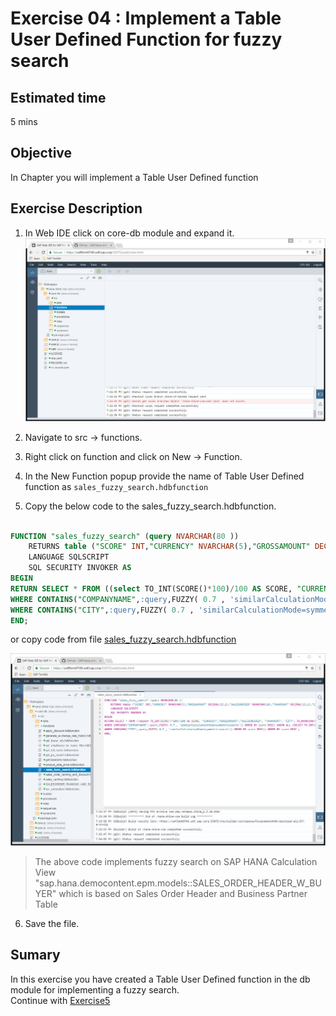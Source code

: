 Exercise 04 : Implement a Table User Defined Function for fuzzy search
===============
## Estimated time

5 mins

## Objective
In Chapter you will implement a Table User Defined function

## Exercise Description
1. In Web IDE click on core-db module and expand it.  
![Alt text](./images/core-db.jpg "core-db")

2. Navigate to src -> functions.
3. Right click on function and click on New -> Function.
4. In the New Function popup provide the name of Table User Defined function as `sales_fuzzy_search.hdbfunction`
5. Copy the below code to the sales_fuzzy_search.hdbfunction.

```sql

FUNCTION "sales_fuzzy_search" (query NVARCHAR(80 ))
	RETURNS table ("SCORE" INT,"CURRENCY" NVARCHAR(5),"GROSSAMOUNT" DECIMAL(15,2),"SALESORDERID" NVARCHAR(10),"TAXAMOUNT" DECIMAL(15,2),"CITY" VARCHAR(40),"COMPANYNAME" NVARCHAR(80),"PARTNERID" NVARCHAR(10)) 
	LANGUAGE SQLSCRIPT 
	SQL SECURITY INVOKER AS 
BEGIN 
RETURN SELECT * FROM ((select TO_INT(SCORE()*100)/100 AS SCORE, "CURRENCY","GROSSAMOUNT","SALESORDERID", "TAXAMOUNT", "CITY", TO_NVARCHAR(COMPANYNAME) AS COMPANYNAME, "PARTNERID" FROM "sap.hana.democontent.epm.models::SALES_ORDER_HEADER_W_BUYER"
WHERE CONTAINS("COMPANYNAME",:query,FUZZY( 0.7 , 'similarCalculationMode=symmetricsearch')) ORDER BY score DESC) UNION ALL (SELECT TO_INT(SCORE()*100)/100 AS SCORE, "CURRENCY","GROSSAMOUNT","SALESORDERID", "TAXAMOUNT", TO_NVARCHAR(CITY) AS CITY, "COMPANYNAME" AS COMPANYNAME, "PARTNERID" FROM "sap.hana.democontent.epm.models::SALES_ORDER_HEADER_W_BUYER"
WHERE CONTAINS("CITY",:query,FUZZY( 0.7 , 'similarCalculationMode=symmetricsearch')) ORDER BY score DESC)) ORDER BY score DESC ;
END;

```
or copy code from file [sales_fuzzy_search.hdbfunction](./code/sales_fuzzy_search.hdbfunction)

![Alt text](./images/fuzzy_search.jpg "Fuzzy Search")
> The above code implements fuzzy search on SAP HANA Calculation View "sap.hana.democontent.epm.models::SALES_ORDER_HEADER_W_BUYER" which is based on Sales Order Header and Business Partner Table

6. Save the file. 

## Sumary
In this exercise you have created a Table User Defined function in the db module for implementing a fuzzy search.
<br>
Continue with [Exercise5](../exercise05/README.md)
